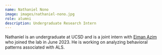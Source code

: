 ```yaml
---
name: Nathaniel Nono
image: images/nathaniel-nono.jpg
role: alumni
description: Undergraduate Research Intern
---
```


Nathaniel is an undergraduate at UCSD and is a joint intern with [Eiman Azim](https://azim.salk.edu/) who joined the lab in June 2023. He is working on analyzing behavioral patterns associated with ALS.